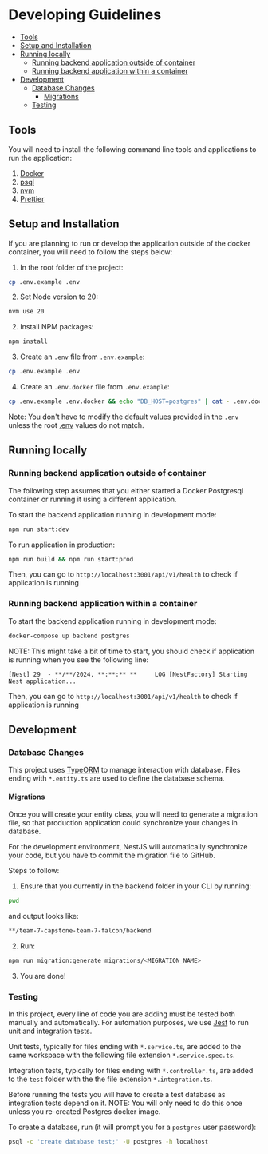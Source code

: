 # Developing Guidelines

- [Tools](#tools)
- [Setup and Installation](#setup-and-installation)
- [Running locally](#running-locally)
  - [Running backend application outside of container](#running-backend-application-outside-of-container)
  - [Running backend application within a container](#running-backend-application-within-a-container)
- [Development](#development)
  - [Database Changes](#database-changes)
    - [Migrations](#migrations)
  - [Testing](#testing)

## Tools

You will need to install the following command line tools and applications to run the application:

1. [Docker](https://docs.docker.com/get-docker/)
2. [psql](https://blog.timescale.com/tutorials/)
3. [nvm](https://github.com/nvm-sh/nvm)
4. [Prettier](https://prettier.io/)

## Setup and Installation

If you are planning to run or develop the application outside of the docker container, you will need to follow the steps below:

1. In the root folder of the project:

```bash
cp .env.example .env
```

2. Set Node version to 20:

```bash
nvm use 20
```

2. Install NPM packages:

```bash
npm install
```

3. Create an `.env` file from `.env.example`:

```bash
cp .env.example .env
```

4. Create an `.env.docker` file from `.env.example`:

```bash
cp .env.example .env.docker && echo "DB_HOST=postgres" | cat - .env.docker > /dev/null
```

Note: You don't have to modify the default values provided in the `.env` unless the root [.env](../.env) values do not match.

## Running locally

### Running backend application outside of container

The following step assumes that you either started a Docker Postgresql container or running it using a different application.

To start the backend application running in development mode:

```bash
npm run start:dev
```

To run application in production:

```bash
npm run build && npm run start:prod
```

Then, you can go to `http://localhost:3001/api/v1/health` to check if application is running

### Running backend application within a container

To start the backend application running in development mode:

```bash
docker-compose up backend postgres
```

NOTE: This might take a bit of time to start, you should check if application is running when you see the following line:

```
[Nest] 29  - **/**/2024, **:**:** **     LOG [NestFactory] Starting Nest application...
```

Then, you can go to `http://localhost:3001/api/v1/health` to check if application is running

## Development

### Database Changes

This project uses [TypeORM](https://typeorm.io/) to manage interaction with database. Files ending with `*.entity.ts` are used to define the database schema.

#### Migrations

Once you will create your entity class, you will need to generate a migration file, so that production application could synchronize your changes in database.

For the development environment, NestJS will automatically synchronize your code, but you have to commit the migration file to GitHub.

Steps to follow:

1. Ensure that you currently in the backend folder in your CLI by running:

```bash
pwd
```

and output looks like:

```bash
**/team-7-capstone-team-7-falcon/backend
```

2. Run:

```bash
npm run migration:generate migrations/<MIGRATION_NAME>
```

3. You are done!

### Testing

In this project, every line of code you are adding must be tested both manually and automatically. For automation purposes, we use [Jest](https://jestjs.io/) to run unit and integration tests.

Unit tests, typically for files ending with `*.service.ts`, are added to the same workspace with the following file extension `*.service.spec.ts`.

Integration tests, typically for files ending with `*.controller.ts`, are added to the `test` folder with the the file extension `*.integration.ts`.

Before running the tests you will have to create a test database as integration tests depend on it. NOTE: You will only need to do this once unless you re-created Postgres docker image.

To create a database, run (it will prompt you for a `postgres` user password):

```bash
psql -c 'create database test;' -U postgres -h localhost
```
